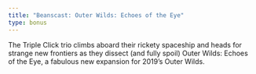 ```yaml
---
title: "Beanscast: Outer Wilds: Echoes of the Eye"
type: bonus
---
```

The Triple Click trio climbs aboard their rickety spaceship and heads for strange new frontiers as they dissect (and fully spoil) Outer Wilds: Echoes of the Eye, a fabulous new expansion for 2019’s Outer Wilds.